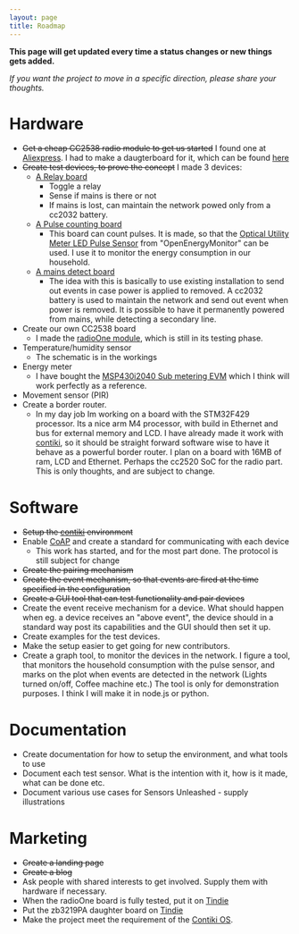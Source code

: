 ```yaml
---
layout: page
title: Roadmap
---
```


**This page will get updated every time a status changes or new things gets added.**

*If you want the project to move in a specific direction, please share your thoughts.*

# Hardware

* ~~Get a cheap CC2538 radio module to get us started~~
I found one at [Aliexpress](https://www.aliexpress.com/item/CC2538-module-CC2538-CC2592-ZigBee-high-Power-Module/32482311343.html?spm=2114.01010208.3.1.L3dFUs&ws_ab_test=searchweb0_0,searchweb201602_5_10152_10065_10151_10068_5100014_10136_10137_10060_10138_10155_10062_10156_10154_10056_10055_10054_10059_10099_10103_10102_10096_10148_10147_10052_10053_10142_10107_10050_10051_10171_10084_10083_10080_10082_10081_10110_10111_10112_10113_10114_10181_10037_10032_5110012_10078_10079_10077_10073_10070_10123_10124,searchweb201603_4,afswitch_1,ppcSwitch_4&btsid=d15fc965-562f-49e8-982d-8edf3f475c15&algo_expid=7b034ef3-735d-43f0-935f-65927b7e16c9-0&algo_pvid=7b034ef3-735d-43f0-935f-65927b7e16c9). I had to make a daugterboard for it, which can be found [here](https://github.com/SensorsUnleashed/zb3219PA_XBEEAdapter)
* ~~Create test devices, to prove the concept~~
I made 3 devices:
  - [A Relay board](https://github.com/SensorsUnleashed/relayboard)
    - Toggle a relay
    - Sense if mains is there or not
    - If mains is lost, can maintain the network powed only from a cc2032 battery.
  - [A Pulse counting board](https://github.com/SensorsUnleashed/pulsecounter)
    - This board can count pulses. It is made, so that the [Optical Utility Meter LED Pulse Sensor](https://shop.openenergymonitor.com/optical-utility-meter-led-pulse-sensor/) from "OpenEnergyMonitor" can be used. I use it to monitor the energy consumption in our household.
  - [A mains detect board]()
    - The idea with this is basically to use existing installation to send out events in case power is applied to removed. A cc2032 battery is used to maintain the network and send out event when power is removed. It is possible to have it permanently powered from mains, while detecting a secondary line.
* Create our own CC2538 board
  * I made the [radioOne module](https://github.com/SensorsUnleashed/RadioOne), which is still in its testing phase.
* Temperature/humidity sensor
  * The schematic is in the workings
* Energy meter
  * I have bought the [MSP430i2040 Sub metering EVM](http://www.ti.com/tool/evm430-i2040s) which I think will work perfectly as a reference.
* Movement sensor (PIR)
* Create a border router.
  * In my day job Im working on a board with the STM32F429 processor. Its a nice arm M4 processor, with build in Ethernet and bus for external memory and LCD. I have already made it work with [contiki](http://www.contiki-os.org/), so it should be straight forward software wise to have it behave as a powerful border router. I plan on a board with 16MB of ram, LCD and Ethernet. Perhaps the cc2520 SoC for the radio part. This is only thoughts, and are subject to change.

# Software
* ~~Setup the [contiki](http://www.contiki-os.org/) environment~~
* Enable [CoAP](http://coap.technology/) and create a standard for communicating with each device
  * This work has started, and for the most part done. The protocol is still subject for change
* ~~Create the pairing mechanism~~
* ~~Create the event mechanism, so that events are fired at the time specified in the configuration~~
* ~~Create a GUI tool that can test functionality and pair devices~~
* Create the event receive mechanism for a device. What should happen when eg. a device receives an "above event", the device should in a standard way post its capabilities and the GUI should then set it up.
* Create examples for the test devices.
* Make the setup easier to get going for new contributors.
* Create a graph tool, to monitor the devices in the network. I figure a tool, that monitors the household consumption with the pulse sensor, and marks on the plot when events are detected in the network (Lights turned on/off, Coffee machine etc.) The tool is only for demonstration purposes. I think I will make it in node.js or python.

# Documentation
* Create documentation for how to setup the environment, and what tools to use
* Document each test sensor. What is the intention with it, how is it made, what can be done etc.
* Document various use cases for Sensors Unleashed - supply illustrations

# Marketing
* ~~Create a landing page~~
* ~~Create a blog~~
* Ask people with shared interests to get involved. Supply them with hardware if necessary.
* When the radioOne board is fully tested, put it on [Tindie](https://www.tindie.com/)
* Put the zb3219PA daughter board on [Tindie](https://www.tindie.com/)
* Make the project meet the requirement of the [Contiki OS](https://github.com/contiki-os/contiki/wiki/Code-Contributions#new-platforms).
